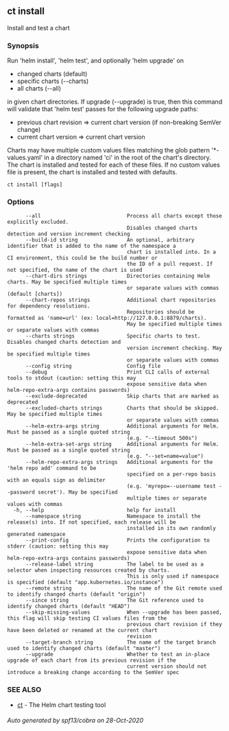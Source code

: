 ## ct install

Install and test a chart

### Synopsis

Run 'helm install', 'helm test', and optionally 'helm upgrade' on

* changed charts (default)
* specific charts (--charts)
* all charts (--all)

in given chart directories. If upgrade (--upgrade) is true, then this
command will validate that 'helm test' passes for the following upgrade paths:

* previous chart revision => current chart version (if non-breaking SemVer change)
* current chart version => current chart version

Charts may have multiple custom values files matching the glob pattern
'*-values.yaml' in a directory named 'ci' in the root of the chart's
directory. The chart is installed and tested for each of these files.
If no custom values file is present, the chart is installed and
tested with defaults.

```
ct install [flags]
```

### Options

```
      --all                            Process all charts except those explicitly excluded.
                                       Disables changed charts detection and version increment checking
      --build-id string                An optional, arbitrary identifier that is added to the name of the namespace a
                                       chart is installed into. In a CI environment, this could be the build number or
                                       the ID of a pull request. If not specified, the name of the chart is used
      --chart-dirs strings             Directories containing Helm charts. May be specified multiple times
                                       or separate values with commas (default [charts])
      --chart-repos strings            Additional chart repositories for dependency resolutions.
                                       Repositories should be formatted as 'name=url' (ex: local=http://127.0.0.1:8879/charts).
                                       May be specified multiple times or separate values with commas
      --charts strings                 Specific charts to test. Disables changed charts detection and
                                       version increment checking. May be specified multiple times
                                       or separate values with commas
      --config string                  Config file
      --debug                          Print CLI calls of external tools to stdout (caution: setting this may
                                       expose sensitive data when helm-repo-extra-args contains passwords)
      --exclude-deprecated             Skip charts that are marked as deprecated
      --excluded-charts strings        Charts that should be skipped. May be specified multiple times
                                       or separate values with commas
      --helm-extra-args string         Additional arguments for Helm. Must be passed as a single quoted string
                                       (e.g. "--timeout 500s")
      --helm-extra-set-args string     Additional arguments for Helm. Must be passed as a single quoted string
		                               (e.g. "--set=name=value")
      --helm-repo-extra-args strings   Additional arguments for the 'helm repo add' command to be
                                       specified on a per-repo basis with an equals sign as delimiter
                                       (e.g. 'myrepo=--username test --password secret'). May be specified
                                       multiple times or separate values with commas
  -h, --help                           help for install
      --namespace string               Namespace to install the release(s) into. If not specified, each release will be
                                       installed in its own randomly generated namespace
      --print-config                   Prints the configuration to stderr (caution: setting this may
                                       expose sensitive data when helm-repo-extra-args contains passwords)
      --release-label string           The label to be used as a selector when inspecting resources created by charts.
                                       This is only used if namespace is specified (default "app.kubernetes.io/instance")
      --remote string                  The name of the Git remote used to identify changed charts (default "origin")
      --since string                   The Git reference used to identify changed charts (default "HEAD")
      --skip-missing-values            When --upgrade has been passed, this flag will skip testing CI values files from the
                                       previous chart revision if they have been deleted or renamed at the current chart
                                       revision
      --target-branch string           The name of the target branch used to identify changed charts (default "master")
      --upgrade                        Whether to test an in-place upgrade of each chart from its previous revision if the
                                       current version should not introduce a breaking change according to the SemVer spec
```

### SEE ALSO

* [ct](ct.md)	 - The Helm chart testing tool

###### Auto generated by spf13/cobra on 28-Oct-2020
